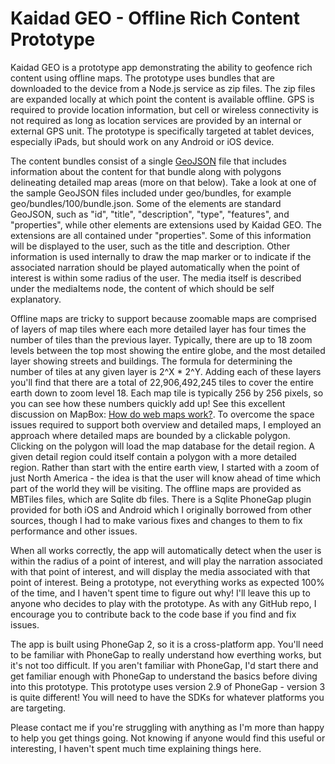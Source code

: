 # Kaidad GEO - Offline Rich Content Prototype

Kaidad GEO is a prototype app demonstrating the ability to geofence rich content using offline maps. The prototype uses bundles that are downloaded to the device from a Node.js service as zip files. The zip files are expanded locally at which point the content is available offline. GPS is required to provide location information, but cell or wireless connectivity is not required as long as location services are provided by an internal or external GPS unit. The prototype is specifically targeted at tablet devices, especially iPads, but should work on any Android or iOS device.

The content bundles consist of a single [GeoJSON](http://geojson.org/) file that includes information about the content for that bundle along with polygons delineating detailed map areas (more on that below). Take a look at one of the sample GeoJSON files included under geo/bundles, for example geo/bundles/100/bundle.json. Some of the elements are standard GeoJSON, such as "id", "title", "description", "type", "features", and "properties", while other elements are extensions used by Kaidad GEO. The extensions are all contained under "properties". Some of this information will be displayed to the user, such as the title and description. Other information is used internally to draw the map marker or to indicate if the associated narration should be played automatically when the point of interest is within some radius of the user. The media itself is described under the mediaItems node, the content of which should be self explanatory.

Offline maps are tricky to support because zoomable maps are comprised of layers of map tiles where each more detailed layer has four times the number of tiles than the previous layer. Typically, there are up to 18 zoom levels between the top most showing the entire globe, and the most detailed layer showing streets and buildings. The formula for determining the number of tiles at any given layer is 2^X * 2^Y. Adding each of these layers you'll find that there are a total of 22,906,492,245 tiles to cover the entire earth down to zoom level 18. Each map tile is typically 256 by 256 pixels, so you can see how these numbers quickly add up! See this excellent discussion on MapBox: [How do web maps work?](https://www.mapbox.com/developers/guide/). To overcome the space issues required to support both overview and detailed maps, I employed an approach where detailed maps are bounded by a clickable polygon. Clicking on the polygon will load the map database for the detail region. A given detail region could itself contain a polygon with a more detailed region. Rather than start with the entire earth view, I started with a zoom of just North America - the idea is that the user will know ahead of time which part of the world they will be visiting. The offline maps are provided as MBTiles files, which are Sqlite db files. There is a Sqlite PhoneGap plugin provided for both iOS and Android which I originally borrowed from other sources, though I had to make various fixes and changes to them to fix performance and other issues.

When all works correctly, the app will automatically detect when the user is within the radius of a point of interest, and will play the narration associated with that point of interest, and will display the media associated with that point of interest. Being a prototype, not everything works as expected 100% of the time, and I haven't spent time to figure out why! I'll leave this up to anyone who decides to play with the prototype. As with any GitHub repo, I encourage you to contribute back to the code base if you find and fix issues.

The app is built using PhoneGap 2, so it is a cross-platform app. You'll need to be familiar with PhoneGap to really understand how everthing works, but it's not too difficult. If you aren't familiar with PhoneGap, I'd start there and get familiar enough with PhoneGap to understand the basics before diving into this prototype. This prototype uses version 2.9 of PhoneGap - version 3 is quite different! You will need to have the SDKs for whatever platforms you are targeting.

Please contact me if you're struggling with anything as I'm more than happy to help you get things going. Not knowing if anyone would find this useful or interesting, I haven't spent much time explaining things here.
